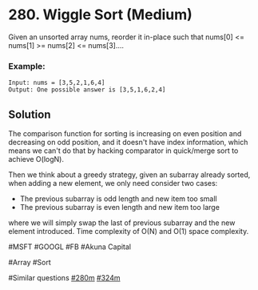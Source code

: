 # 280. Wiggle Sort (Medium)

Given an unsorted array nums, reorder it in-place such that nums[0] <= nums[1] >= nums[2] <= nums[3]....

### Example:
```
Input: nums = [3,5,2,1,6,4]
Output: One possible answer is [3,5,1,6,2,4]
```

## Solution
The comparison function for sorting is increasing on even position and decreasing on odd position, and it doesn't have index information, which means we can't do that by hacking comparator in quick/merge sort to achieve O(logN).

Then we think about a greedy strategy, given an subarray already sorted, when adding a new element, we only need consider two cases:
- The previous subarray is odd length and new item too small
- The previous subarray is even length and new item too large

where we will simply swap the last of previous subarray and the new element introduced. Time complexity of O(N) and O(1) space complexity.

#MSFT #GOOGL #FB #Akuna Capital

#Array #Sort

#Similar questions [#280m](../p280m/README.md) [#324m](../p324m/README.md)

